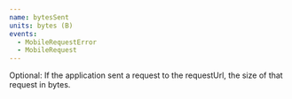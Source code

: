 ```yaml
---
name: bytesSent
units: bytes (B)
events:
  - MobileRequestError
  - MobileRequest
---
```


Optional: If the application sent a request to the requestUrl, the size of that request in bytes.